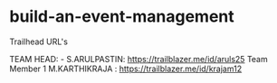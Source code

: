 # build-an-event-management

Trailhead  URL's

TEAM HEAD: - S.ARULPASTIN: https://trailblazer.me/id/aruls25
Team Member 1 M.KARTHIKRAJA : https://trailblazer.me/id/krajam12
